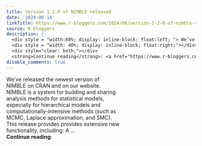 ```yaml
---
title: Version 1.2.0 of NIMBLE released
date: '2024-06-14'
linkTitle: https://www.r-bloggers.com/2024/06/version-1-2-0-of-nimble-released/
source: R-bloggers
description: |-
  <div style = "width:60%; display: inline-block; float:left; "> We’ve released the newest version of NIMBLE on CRAN and on our website. NIMBLE is a system for building and sharing analysis methods for statistical models, especially for hierarchical models and computationally-intensive methods (such as MCMC, Laplace approximation, and SMC). This release provides provides extensive new functionality, including: A ...</div>
  <div style = "width: 40%; display: inline-block; float:right;"></div>
  <div style="clear: both;"></div>
  <strong>Continue reading</strong>: <a href="https://www.r-bloggers.com/2024 ...
disable_comments: true
---
```

<div style = "width:60%; display: inline-block; float:left; "> We’ve released the newest version of NIMBLE on CRAN and on our website. NIMBLE is a system for building and sharing analysis methods for statistical models, especially for hierarchical models and computationally-intensive methods (such as MCMC, Laplace approximation, and SMC). This release provides provides extensive new functionality, including: A ...</div>
<div style = "width: 40%; display: inline-block; float:right;"></div>
<div style="clear: both;"></div>
<strong>Continue reading</strong>: <a href="https://www.r-bloggers.com/2024 ...